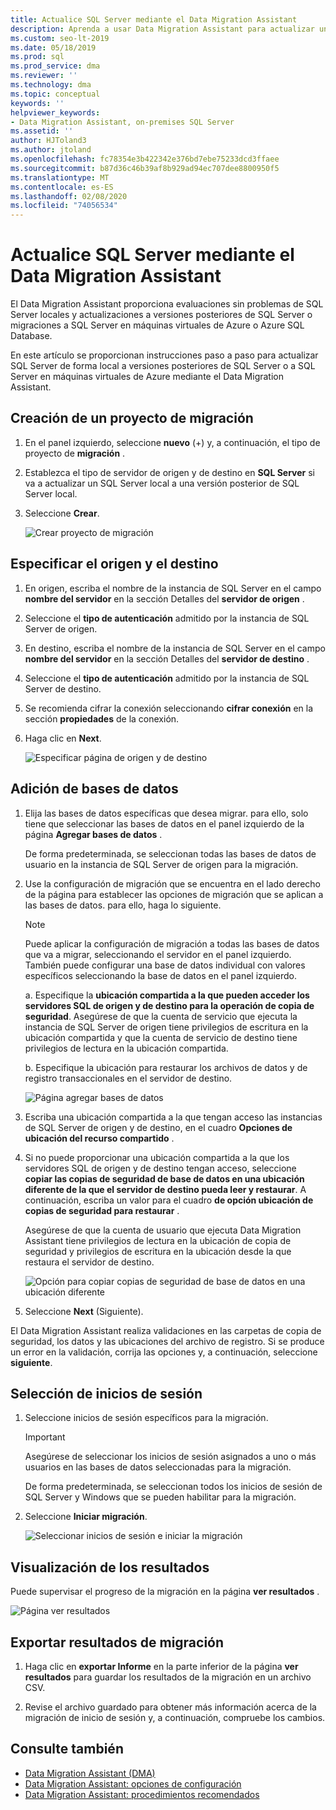 ```yaml
---
title: Actualice SQL Server mediante el Data Migration Assistant
description: Aprenda a usar Data Migration Assistant para actualizar un SQL Server local a una versión posterior de SQL Server o a SQL Server en máquinas virtuales de Azure.
ms.custom: seo-lt-2019
ms.date: 05/18/2019
ms.prod: sql
ms.prod_service: dma
ms.reviewer: ''
ms.technology: dma
ms.topic: conceptual
keywords: ''
helpviewer_keywords:
- Data Migration Assistant, on-premises SQL Server
ms.assetid: ''
author: HJToland3
ms.author: jtoland
ms.openlocfilehash: fc78354e3b422342e376bd7ebe75233dcd3ffaee
ms.sourcegitcommit: b87d36c46b39af8b929ad94ec707dee8800950f5
ms.translationtype: MT
ms.contentlocale: es-ES
ms.lasthandoff: 02/08/2020
ms.locfileid: "74056534"
---
```

# <a name="upgrade-sql-server-using-the-data-migration-assistant"></a>Actualice SQL Server mediante el Data Migration Assistant

El Data Migration Assistant proporciona evaluaciones sin problemas de SQL Server locales y actualizaciones a versiones posteriores de SQL Server o migraciones a SQL Server en máquinas virtuales de Azure o Azure SQL Database.

En este artículo se proporcionan instrucciones paso a paso para actualizar SQL Server de forma local a versiones posteriores de SQL Server o a SQL Server en máquinas virtuales de Azure mediante el Data Migration Assistant.

## <a name="create-a-new-migration-project"></a>Creación de un proyecto de migración

1. En el panel izquierdo, seleccione **nuevo** (+) y, a continuación, el tipo de proyecto de **migración** .

2. Establezca el tipo de servidor de origen y de destino en **SQL Server** si va a actualizar un SQL Server local a una versión posterior de SQL Server local.

3. Seleccione **Crear**.

   ![Crear proyecto de migración](../dma/media/NewCreate.png)

## <a name="specify-the-source-and-target"></a>Especificar el origen y el destino

1. En origen, escriba el nombre de la instancia de SQL Server en el campo **nombre del servidor** en la sección Detalles del **servidor de origen** . 

2. Seleccione el **tipo de autenticación** admitido por la instancia de SQL Server de origen.

3. En destino, escriba el nombre de la instancia de SQL Server en el campo **nombre del servidor** en la sección Detalles del **servidor de destino** . 

4. Seleccione el **tipo de autenticación** admitido por la instancia de SQL Server de destino.

5. Se recomienda cifrar la conexión seleccionando **cifrar conexión** en la sección **propiedades** de la conexión.

6. Haga clic en **Next**.

   ![Especificar página de origen y de destino](../dma/media/SourceTarget.png)

## <a name="add-databases"></a>Adición de bases de datos

1. Elija las bases de datos específicas que desea migrar. para ello, solo tiene que seleccionar las bases de datos en el panel izquierdo de la página **Agregar bases de datos** .

   De forma predeterminada, se seleccionan todas las bases de datos de usuario en la instancia de SQL Server de origen para la migración.

2. Use la configuración de migración que se encuentra en el lado derecho de la página para establecer las opciones de migración que se aplican a las bases de datos. para ello, haga lo siguiente.

   > [!NOTE]
   > Puede aplicar la configuración de migración a todas las bases de datos que va a migrar, seleccionando el servidor en el panel izquierdo. También puede configurar una base de datos individual con valores específicos seleccionando la base de datos en el panel izquierdo.

    a. Especifique la **ubicación compartida a la que pueden acceder los servidores SQL de origen y de destino para la operación de copia de seguridad**. Asegúrese de que la cuenta de servicio que ejecuta la instancia de SQL Server de origen tiene privilegios de escritura en la ubicación compartida y que la cuenta de servicio de destino tiene privilegios de lectura en la ubicación compartida.

    b. Especifique la ubicación para restaurar los archivos de datos y de registro transaccionales en el servidor de destino.

    ![Página agregar bases de datos](../dma/media/AddDatabases.png)

3. Escriba una ubicación compartida a la que tengan acceso las instancias de SQL Server de origen y de destino, en el cuadro **Opciones de ubicación del recurso compartido** .

4. Si no puede proporcionar una ubicación compartida a la que los servidores SQL de origen y de destino tengan acceso, seleccione **copiar las copias de seguridad de base de datos en una ubicación diferente de la que el servidor de destino pueda leer y restaurar**. A continuación, escriba un valor para el cuadro **de opción ubicación de copias de seguridad para restaurar** . 

   Asegúrese de que la cuenta de usuario que ejecuta Data Migration Assistant tiene privilegios de lectura en la ubicación de copia de seguridad y privilegios de escritura en la ubicación desde la que restaura el servidor de destino.

   ![Opción para copiar copias de seguridad de base de datos en una ubicación diferente](../dma/media/CopyDatabaseDifferentLocation.png)

5. Seleccione **Next** (Siguiente).

El Data Migration Assistant realiza validaciones en las carpetas de copia de seguridad, los datos y las ubicaciones del archivo de registro. Si se produce un error en la validación, corrija las opciones y, a continuación, seleccione **siguiente**.

## <a name="select-logins"></a>Selección de inicios de sesión

1. Seleccione inicios de sesión específicos para la migración.

   > [!IMPORTANT]
   > Asegúrese de seleccionar los inicios de sesión asignados a uno o más usuarios en las bases de datos seleccionadas para la migración.   

   De forma predeterminada, se seleccionan todos los inicios de sesión de SQL Server y Windows que se pueden habilitar para la migración.

2. Seleccione **Iniciar migración**.

   ![Seleccionar inicios de sesión e iniciar la migración](../dma/media/SelectLogins.png)

## <a name="view-results"></a>Visualización de los resultados

Puede supervisar el progreso de la migración en la página **ver resultados** .

![Página ver resultados](../dma/media/ViewResults.png)

## <a name="export-migration-results"></a>Exportar resultados de migración

1. Haga clic en **exportar Informe** en la parte inferior de la página **ver resultados** para guardar los resultados de la migración en un archivo CSV.

2. Revise el archivo guardado para obtener más información acerca de la migración de inicio de sesión y, a continuación, compruebe los cambios.

## <a name="see-also"></a>Consulte también

- [Data Migration Assistant (DMA)](../dma/dma-overview.md)
- [Data Migration Assistant: opciones de configuración](../dma/dma-configurationsettings.md)
- [Data Migration Assistant: procedimientos recomendados](../dma/dma-bestpractices.md)
